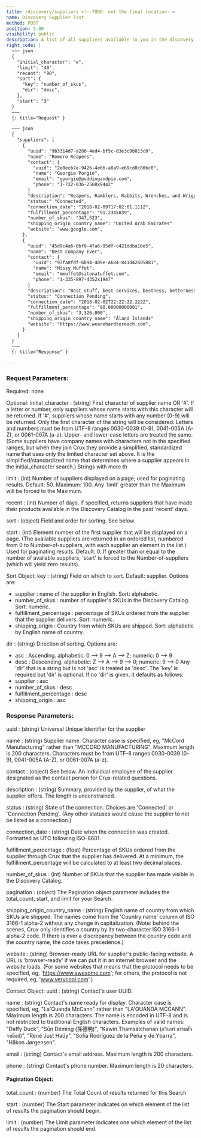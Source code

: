 ```yaml
---
title: /discovery/suppliers <!--TODO: not the final location-->
name: Discovery Supplier list
method: POST
position: 5.00
visibility: public
description: A list of all suppliers available to you in the discovery catalog
right_code: |
  ~~~ json
  {
    "initial_character": "e",
    "limit": "40",
    "recent": "90",
    "sort": {
      "key": "number_of_skus",
      "dir": "desc",
    },
    "start": "3"
  }
  ~~~
  {: title="Request" }

  ~~~ json
  {
    "suppliers": [
      {
        "uuid": "9b3314d7-a280-4ed4-bf5c-83e3c9b013c0",
        "name": "Romero Reapers",
        "contact": {
          "uuid": "2e0ecb7e-9426-4e66-a8a9-e69cd8c806c0",
          "name": "Georgie Porgie",
          "email": "gporgie@puddingandpie.com",
          "phone": "1-722-036-2568x9442"
        }
        "description": "Reapers, Ramblers, Rabbits, Wrenches, and Wrigglers"
        "status:" "Connected",
        "connection_date": "2018-02-09T17:02:01.111Z",
        "fulfillment_percentage": "91.2345839",
        "number_of_skus": "347,523",
        "shipping_origin_country_name": "United Arab Emirates"
        "website": "www.google.com",
      },
      {
        "uuid": "45d9c4a6-0bf0-4fa6-95df-c421ddba16e5",
        "name": "Best Company Ever",
        "contact": {
          "uuid": "97fa8fdf-6b94-409e-a684-841d42605881",
          "name": "Missy Muffet",
          "email": "mmuffet@sitonatuffet.com",
          "phone": "1-335-897-4352x1947"
        }
        "description": "Best stuff, best services, bestness, betterness"
        "status:" "Connection Pending",
        "connection_date": "2018-02-02T22:22:22.222Z",
        "fulfillment_percentage": "80.00000000001",
        "number_of_skus": "3,326,000",
        "shipping_origin_country_name": "Åland Islands"
        "website": "https://www.wearehardtoreach.com",
      }
    ]
  }
  ~~~
  {: title="Response" }

---
```

### Request Parameters:

Required: none

Optional:
initial_character
: (string) First character of supplier name OR '#'. If a letter or number, only suppliers whose name starts with this character will be returned. If '#', suppliers whose name starts with any number (0-9) will be returned. Only the first character of the string will be considered. Letters and numbers must be from UTF-8 ranges 0030-0039 (0-9), 0041-005A (A-Z), or 0061-007A (a-z). Upper- and lower-case letters are treated the same. (Some suppliers have company names with characters not in the specified ranges, but when they join Crux they provide a simplified, standardized name that uses only the limited character set above. It is the simplified/standardized name that determines where a supplier appears in the initial_character search.) Strings with more th

limit
: (int) Number of suppliers displayed on a page; used for paginating results. Default: 50. Maximum: 100. Any 'limit' greater than the Maximum will be forced to the Maximum.

recent
: (int) Number of days. If specified, returns suppliers that have made their products available in the Discovery Catalog in the past 'recent' days.

sort
: (object) Field and order for sorting. See below.

start
: (int) Element number of the first supplier that will be displayed on a page. (The available suppliers are returned in an ordered list, numbered from 0 to Number-of-suppliers, with each supplier an element in the list.) Used for paginating results. Default: 0. If greater than or equal to the number of available suppliers, 'start' is forced to the Number-of-suppliers (which will yield zero results).

Sort Object:
key
: (string) Field on which to sort. Default: supplier. Options are:
- supplier : name of the supplier in English. Sort: alphabetic.
- number_of_skus : number of supplier's SKUs in the Discovery Catalog. Sort: numeric.
- fulfillment_percentage : percentage of SKUs ordered from the supplier that the supplier delivers. Sort: numeric.
- shipping_origin : Country from which SKUs are shipped. Sort: alphabetic by English name of country.

dir
: (string) Direction of sorting. Options are:
- asc : Ascending. alphabetic: 0 --> 9 --> A --> Z; numeric: 0 --> 9
- desc : Descending. alphabetic: Z --> A --> 9 --> 0; numeric: 9 --> 0
Any 'dir' that is a string but is not 'asc' is treated as 'desc'. The 'key' is required but 'dir' is optional. If no 'dir' is given, it defaults as follows:
- supplier : asc
- number_of_skus : desc
- fulfillment_percentage : desc
- shipping_origin : asc

### Response Parameters:

uuid
: (string) Universal Unique Identifier for the supplier

name
: (string) Supplier name. Character case is specified, eg, "McCord Manufacturing" rather than "MCCORD MANUFACTURING". Maximum length is 200 characters. Characters must be from UTF-8 ranges 0030-0039 (0-9), 0041-005A (A-Z), or 0061-007A (a-z).

contact
: (object) See below. An individual employee of the supplier designated as the contact person for Crux-related questions.

description
: (string) Summary, provided by the supplier, of what the supplier offers. The length is unconstrained.

status
: (string) State of the connection. Choices are 'Connected' or 'Connection Pending'. (Any other statuses would cause the supplier to not be listed as a connection.)

connection_date
: (string) Date when the connection was created. Formatted as UTC following ISO-8601.

fulfillment_percentage
: (float) Percentage of SKUs ordered from the supplier through Crux that the supplier has delivered. At a minimum, the fulfillment_percentage will be calculated to at least two decimal places.

number_of_skus
: (int) Number of SKUs that the supplier has made visible in the Discovery Catalog.

pagination
: (object) The Pagination object parameter includes the total_count, start, and limit for your Search.

shipping_origin_country_name
: (string) English name of country from which SKUs are shipped. The names come from the 'Country name' column of ISO 3166-1 alpha-2 without any change in capitalization. (Note: behind the scenes, Crux only identifies a country by its two-character ISO 3166-1 alpha-2 code. If there is ever a discrepancy between the country code and the country name, the code takes precedence.)

website
: (string) Browser-ready URL for supplier's public-facing website. A URL is 'browser-ready' if we can put it in an internet browser and the website loads. (For some websites that means that the protocol needs to be specified, eg, 'https://www.awesome.com'; for others, the protocol is not required, eg, 'www.verycool.com'.)

Contact Object:
uuid
: (string) Contact's user UUID.

name
: (string) Contact's name ready for display. Character case is specified, eg, "La'Quanda McCann" rather than "LA'QUANDA MCCANN". Maximum length is 200 characters. The name is encoded in UTF-8 and is not restricted to traditional English characters. Examples of valid names: "Daffy Duck", "Sūn Démíng (孫德明)", "Kawin Thamsatchanan (กวินทร์ ธรรมสัจจานันท์)", "René Just Haüy", "Sofía Rodríguez de la Peña y de Ybarra", "Håkon Jørgensen".

email
: (string) Contact's email address. Maximum length is 200 characters.

phone
: (string) Contact's phone number. Maximum length is 20 characters.

#### Pagination Object:

total_count
: (number) The Total Count of results returned for this Search

start
: (number) The Start parameter indicates on which element of the list of results the pagination should begin.

limit
: (number) The Limit parameter indicates one which element of the list of results the pagination should end.
